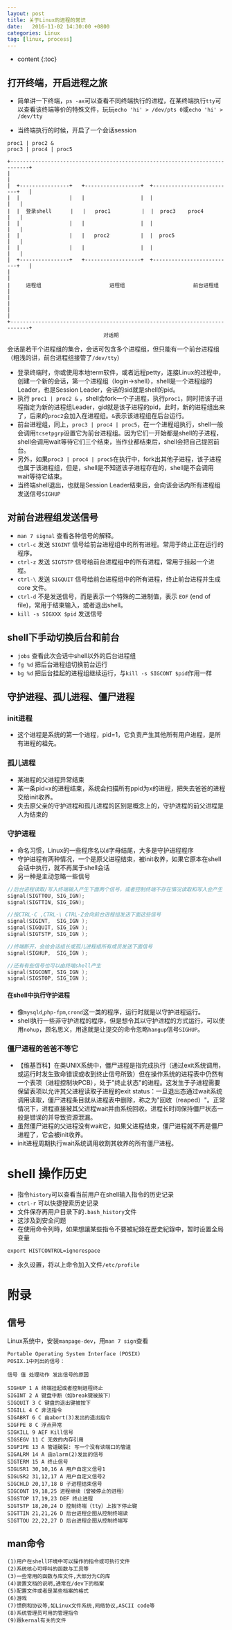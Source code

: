 ```yaml
---
layout: post
title: 关于Linux的进程的常识
date:   2016-11-02 14:30:00 +0800
categories: Linux 
tag: [linux, process]
---
```


* content
{:toc}


## 打开终端，开启进程之旅

- 简单讲一下终端，`ps -ax`可以查看不同终端执行的进程，在某终端执行`tty`可以查看该终端等价的特殊文件，玩玩`echo 'hi' > /dev/pts 0`或`echo 'hi' > /dev/tty`

- 当终端执行的时候，开启了一个会话session

```
proc1 | proc2 &
proc3 | proc4 | proc5
```

```
+----------------------------------------------------------------------------+
|                                                                            |
|  +----------------+   +------------------+  +--------------------------+   |
|  |                |   |                  |  |                          |   |
|  |  登录shell      |   |   proc1          |  |  proc3    proc4          |   |
|  |                |   |                  |  |                          |   |
|  |                |   |   proc2          |  |  proc5                   |   |
|  |                |   |                  |  |                          |   |
|  +----------------+   +------------------+  +--------------------------+   |
|                                                                            |
|     进程组                      进程组                      前台进程组         |
|                                                                            |
|                                                                            |
+----------------------------------------------------------------------------+
                               对话期
```

会话是若干个进程组的集合，会话可包含多个进程组，但只能有一个前台进程组（粗浅的讲，前台进程组接管了`/dev/tty`）

- 登录终端时，你或使用本地term软件，或者远程petty，连接Linux的过程中，创建一个新的会话，第一个进程组（login->shell），shell是一个进程组的Leader，也是Session Leader，会话的sid就是shell的pid。
- 执行 `proc1 | proc2 &` ，shell会fork一个子进程，执行`proc1`，同时把该子进程指定为新的进程组Leader，gid就是该子进程的pid，此时，新的进程组出来了，后来的`proc2`会加入在进程组。`&`表示该进程组在后台运行。
- 前台进程组，同上，`proc3 | proc4 | proc5`，在一个进程组执行，shell一般会调用`tcsetpgrp`设置它为前台进程组。因为它们一开始都是shell的子进程，shell会调用wait等待它们三个结束，当作业都结束后，shell会把自己提回前台。
- 另外，如果`proc3 | proc4 | proc5`在执行中，fork出其他子进程，该子进程也属于该进程组，但是，shell是不知道该子进程存在的，shell是不会调用wait等待它结束。
- 当终端shell退出，也就是Session Leader结束后，会向该会话内所有进程组发送信号`SIGHUP`

## 对前台进程组发送信号

- `man 7 signal` 查看各种信号的解释。
- `ctrl-c` 发送 `SIGINT` 信号给前台进程组中的所有进程。常用于终止正在运行的程序。
- `ctrl-z` 发送 `SIGTSTP` 信号给前台进程组中的所有进程，常用于挂起一个进程。
- `ctrl-\` 发送 `SIGQUIT` 信号给前台进程组中的所有进程，终止前台进程并生成 core 文件。
- `ctrl-d` 不是发送信号，而是表示一个特殊的二进制值，表示 `EOF` (end of file)，常用于结束输入，或者退出shell。
- `kill -s SIGXXX $pid` 发送信号

## shell下手动切换后台和前台

- `jobs` 查看此次会话中shell以外的后台进程组
- `fg %d` 把后台进程组切换前台运行
- `bg %d` 把后台挂起的进程组继续运行，与`kill -s SIGCONT $pid`作用一样

## 守护进程、孤儿进程、僵尸进程

### init进程
- 这个进程是系统的第一个进程，pid=1，它负责产生其他所有用户进程，是所有进程的祖先。

### 孤儿进程
- 某进程的父进程异常结束
- 某一条pid=x的进程结束，系统会扫描所有ppid为x的进程，把失去爸爸的进程交给init收养。
- 失去原父亲的守护进程和孤儿进程的区别是概念上的，守护进程的前父进程是人为结束的

### 守护进程
- 命名习惯，Linux的一些程序名以`d`字母结尾，大多是守护进程程序
- 守护进程有两种情况，一个是原父进程结束，被init收养，如果它原本在shell会话中执行，就不再属于shell会话
- 另一种是主动忽略一些信号

```c
//后台进程读取/写入终端输入产生下面两个信号，或者控制终端不存在情况读取和写入会产生
signal(SIGTTOU, SIG_IGN);
signal(SIGTTIN, SIG_IGN);

//按CTRL-C ,CTRL-\ CTRL-Z会向前台进程组发送下面这些信号
signal(SIGINT,  SIG_IGN );
signal(SIGQUIT, SIG_IGN );
signal(SIGTSTP, SIG_IGN );

//终端断开，会给会话组长或孤儿进程组所有成员发送下面信号
signal(SIGHUP,  SIG_IGN );

//还有有些信号也可以由终端shell产生
signal(SIGCONT, SIG_IGN );
signal(SIGSTOP, SIG_IGN );
```

#### 在shell中执行守护进程
- 像`mysqld`,`php-fpm`,`crond`这一类的程序，运行时就是以守护进程运行。
- shell执行一些非守护进程的程序，但是想令其以守护进程的方式运行，可以使用`nohup`，顾名思义，用途就是让提交的命令忽略`hangup`信号`SIGHUP`。

### 僵尸进程的爸爸不等它
- 【维基百科】在类UNIX系统中，僵尸进程是指完成执行（通过exit系统调用，或运行时发生致命错误或收到终止信号所致）但在操作系统的进程表中仍然有一个表项（进程控制块PCB），处于"终止状态"的进程。这发生于子进程需要保留表项以允许其父进程读取子进程的exit status：一旦退出态通过wait系统调用读取，僵尸进程条目就从进程表中删除，称之为"回收（reaped）"。正常情况下，进程直接被其父进程wait并由系统回收。进程长时间保持僵尸状态一般是错误的并导致资源泄漏。
- 虽然僵尸进程的父进程没有wait它，如果父进程结束，僵尸进程就不再是僵尸进程了，它会被init收养。
- init进程周期执行wait系统调用收割其收养的所有僵尸进程。

# shell 操作历史
- 指令`history`可以查看当前用户在shell输入指令的历史记录
- `ctrl-r` 可以快捷搜索历史记录
- 文件保存再用户目录下的`.bash_history`文件
- 这涉及到安全问题
- 在使用命令列時，如果想讓某些指令不要被紀錄在歷史紀錄中，暂时设置全局变量

```
export HISTCONTROL=ignorespace

```
- 永久设置，将以上命令加入文件`/etc/profile`


# 附录

## 信号
Linux系统中，安装`manpage-dev`，用`man 7 sign`查看

```
Portable Operating System Interface (POSIX)
POSIX.1中列出的信号：

信号 值 处理动作 发出信号的原因

SIGHUP 1 A 终端挂起或者控制进程终止
SIGINT 2 A 键盘中断（如break键被按下）
SIGQUIT 3 C 键盘的退出键被按下
SIGILL 4 C 非法指令
SIGABRT 6 C 由abort(3)发出的退出指令
SIGFPE 8 C 浮点异常
SIGKILL 9 AEF Kill信号
SIGSEGV 11 C 无效的内存引用
SIGPIPE 13 A 管道破裂: 写一个没有读端口的管道
SIGALRM 14 A 由alarm(2)发出的信号
SIGTERM 15 A 终止信号
SIGUSR1 30,10,16 A 用户自定义信号1
SIGUSR2 31,12,17 A 用户自定义信号2
SIGCHLD 20,17,18 B 子进程结束信号
SIGCONT 19,18,25 进程继续（曾被停止的进程）
SIGSTOP 17,19,23 DEF 终止进程
SIGTSTP 18,20,24 D 控制终端（tty）上按下停止键
SIGTTIN 21,21,26 D 后台进程企图从控制终端读
SIGTTOU 22,22,27 D 后台进程企图从控制终端写
```

## man命令

```
(1)用户在shell环境中可以操作的指令或可执行文件
(2)系统核心可呼叫的函数与工具等
(3)一些常用的函数与库文件,大部分为C的库
(4)装置文档的说明,通常在/dev下的档案
(5)配置文件或者是某些档案的格式
(6)游戏
(7)惯例和协议等,如Linux文件系统,网络协议,ASCII code等
(8)系统管理员可用的管理指令
(9)跟kernal有关的文件
```
